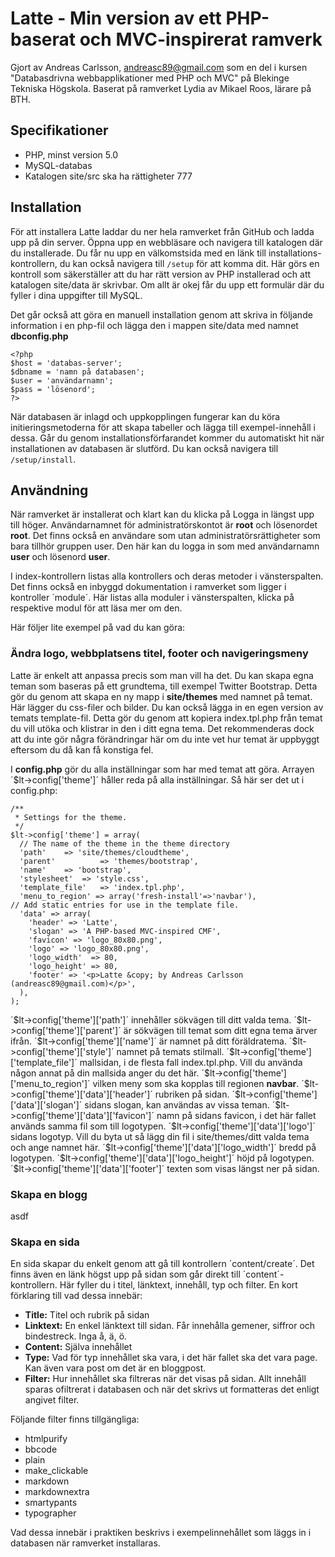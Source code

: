 Latte - Min version av ett PHP-baserat och MVC-inspirerat ramverk
=================================================================

Gjort av Andreas Carlsson, andreasc89@gmail.com som en del i kursen "Databasdrivna webbapplikationer med PHP och MVC" på Blekinge Tekniska Högskola.
Baserat på ramverket Lydia av Mikael Roos, lärare på BTH.


Specifikationer
---------------

* PHP, minst version 5.0
* MySQL-databas
* Katalogen site/src ska ha rättigheter 777


Installation
------------

För att installera Latte laddar du ner hela ramverket från GitHub och ladda upp på din server. Öppna upp en webbläsare och navigera till katalogen där du installerade. Du får nu upp en välkomstsida med en länk till installations-kontrollern, du kan också navigera till `/setup` för att komma dit. Här görs en kontroll som säkerställer att du har rätt version av PHP installerad och att katalogen site/data är skrivbar. Om allt är okej får du upp ett formulär där du fyller i dina uppgifter till MySQL.

Det går också att göra en manuell installation genom att skriva in följande information i en php-fil och lägga den i mappen site/data med namnet __dbconfig.php__

    <?php
    $host = 'databas-server';
    $dbname = 'namn på databasen';
    $user = 'användarnamn';
    $pass = 'lösenord';
    ?>
    
När databasen är inlagd och uppkopplingen fungerar kan du köra initieringsmetoderna för att skapa tabeller och lägga till exempel-innehåll i dessa. Går du genom installationsförfarandet kommer du automatiskt hit när installationen av databasen är slutförd. Du kan också navigera till `/setup/install`.

Användning
----------

När ramverket är installerat och klart kan du klicka på Logga in längst upp till höger. Användarnamnet för administratörskontot är __root__ och lösenordet __root__. Det finns också en användare som utan administratörsrättigheter som bara tillhör gruppen user. Den här kan du logga in som med användarnamn __user__ och lösenord __user__.

I index-kontrollern listas alla kontrollers och deras metoder i vänsterspalten. Det finns också en inbyggd dokumentation i ramverket som ligger i kontroller ´module´. Här listas alla moduler i vänsterspalten, klicka på respektive modul för att läsa mer om den.

Här följer lite exempel på vad du kan göra:

### Ändra logo, webbplatsens titel, footer och navigeringsmeny ###

Latte är enkelt att anpassa precis som man vill ha det. Du kan skapa egna teman som baseras på ett grundtema, till exempel Twitter Bootstrap. Detta gör du genom att skapa en ny mapp i __site/themes__ med namnet på temat. Här lägger du css-filer och bilder. Du kan också lägga in en egen version av temats template-fil. Detta gör du genom att kopiera index.tpl.php från temat du vill utöka och klistrar in den i ditt egna tema. Det rekommenderas dock att du inte gör några förändringar här om du inte vet hur temat är uppbyggt eftersom du då kan få konstiga fel.

I __config.php__ gör du alla inställningar som har med temat att göra. Arrayen ´$lt->config['theme']´ håller reda på alla inställningar. Så här ser det ut i config.php:

	/**
	 * Settings for the theme.
	 */
	$lt->config['theme'] = array(
	  // The name of the theme in the theme directory
	  'path'    => 'site/themes/cloudtheme',
	  'parent'          => 'themes/bootstrap',
	  'name'    => 'bootstrap', 
	  'stylesheet'  => 'style.css',
	  'template_file'   => 'index.tpl.php',
	  'menu_to_region' => array('fresh-install'=>'navbar'),
	// Add static entries for use in the template file. 
	  'data' => array(
	    'header' => 'Latte',
	    'slogan' => 'A PHP-based MVC-inspired CMF',
	    'favicon' => 'logo_80x80.png',
	    'logo' => 'logo_80x80.png',
	    'logo_width'  => 80,
	    'logo_height' => 80,
	    'footer' => '<p>Latte &copy; by Andreas Carlsson (andreasc89@gmail.com)</p>',
	  ),
	);

´\$lt->config['theme']['path']´ innehåller sökvägen till ditt valda tema.
´\$lt->config['theme']['parent']´ är sökvägen till temat som ditt egna tema ärver ifrån.
´\$lt->config['theme']['name']´ är namnet på ditt föräldratema.
´\$lt->config['theme']['style']´ namnet på temats stilmall.
´\$lt->config['theme']['template_file']´ mallsidan, i de flesta fall index.tpl.php. Vill du använda någon annat på din mallsida anger du det här.
´\$lt->config['theme']['menu_to_region']´ vilken meny som ska kopplas till regionen __navbar__.
´\$lt->config['theme']['data']['header']´ rubriken på sidan.
´\$lt->config['theme']['data']['slogan']´ sidans slogan, kan användas av vissa teman.
´\$lt->config['theme']['data']['favicon']´ namn på sidans favicon, i det här fallet används samma fil som till logotypen.
´\$lt->config['theme']['data']['logo']´ sidans logotyp. Vill du byta ut så lägg din fil i site/themes/ditt valda tema och ange namnet här.
´\$lt->config['theme']['data']['logo_width']´ bredd på logotypen.
´\$lt->config['theme']['data']['logo_height']´ höjd på logotypen.
´\$lt->config['theme']['data']['footer']´ texten som visas längst ner på sidan.


### Skapa en blogg ###

asdf


### Skapa en sida ###

En sida skapar du enkelt genom att gå till kontrollern ´content/create´. Det finns även en länk högst upp på sidan som går direkt till ´content´-kontrollern. Här fyller du i titel, länktext, innehåll, typ och filter. En kort förklaring till vad dessa innebär:

* __Title:__ Titel och rubrik på sidan
* __Linktext:__ En enkel länktext till sidan. Får innehålla gemener, siffror och bindestreck. Inga å, ä, ö.
* __Content:__ Själva innehållet
* __Type:__ Vad för typ innehållet ska vara, i det här fallet ska det vara page. Kan även vara post om det är en bloggpost.
* __Filter:__ Hur innehållet ska filtreras när det visas på sidan. Allt innehåll sparas ofiltrerat i databasen och när det skrivs ut formatteras det enligt angivet filter.

Följande filter finns tillgängliga:

* htmlpurify
* bbcode
* plain
* make_clickable
* markdown
* markdownextra
* smartypants
* typographer

Vad dessa innebär i praktiken beskrivs i exempelinnehållet som läggs in i databasen när ramverket installaras.